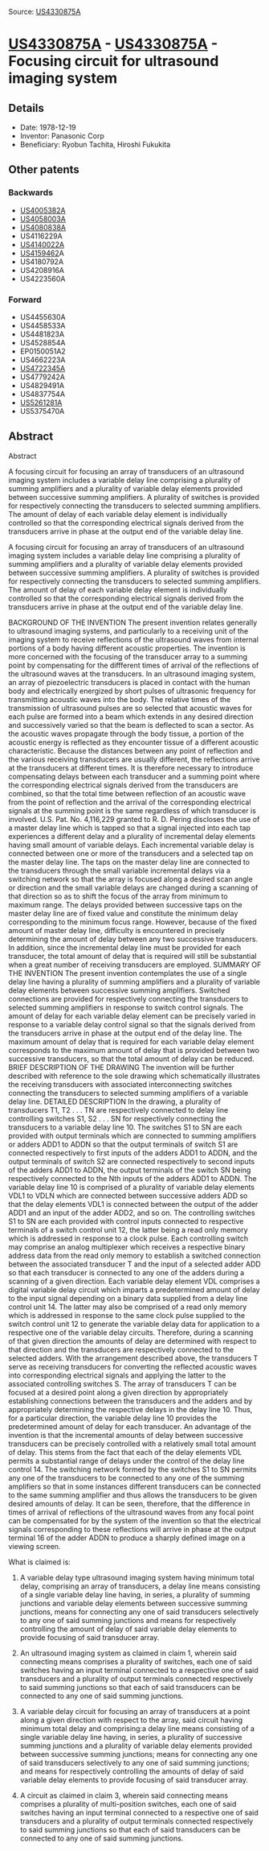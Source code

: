 Source: [US4330875A](https://patents.google.com/patent/US4330875A)

# [US4330875A](US4330875A.md) - [US4330875A](US4330875A.md) - Focusing circuit for ultrasound imaging system

## Details

* Date: 1978-12-19
* Inventor: Panasonic Corp
* Beneficiary: Ryobun Tachita, Hiroshi Fukukita

## Other patents

### Backwards
 * [US4005382A](US4005382A.md)
 * [US4058003A](US4058003A.md)
 * [US4080838A](US4080838A.md)
 * US4116229A
 * [US4140022A](US4140022A.md)
 * [US4159462](US4159462.md)A
 * US4180792A
 * US4208916A
 * US4223560A
### Forward
 * US4455630A
 * US4458533A
 * US4481823A
 * US4528854A
 * EP0150051A2
 * US4662223A
 * [US4722345A](US4722345A.md)
 * US4779242A
 * US4829491A
 * US4837754A
 * [US5261281A](US5261281A.md)
 * US5375470A
## Abstract

Abstract

A focusing circuit for focusing an array of transducers of an ultrasound imaging system includes a variable delay line comprising a plurality of summing amplifiers and a plurality of variable delay elements provided between successive summing amplifiers. A plurality of switches is provided for respectively connecting the transducers to selected summing amplifiers. The amount of delay of each variable delay element is individually controlled so that the corresponding electrical signals derived from the transducers arrive in phase at the output end of the variable delay line.



A focusing circuit for focusing an array of transducers of an ultrasound imaging system includes a variable delay line comprising a plurality of summing amplifiers and a plurality of variable delay elements provided between successive summing amplifiers. A plurality of switches is provided for respectively connecting the transducers to selected summing amplifiers. The amount of delay of each variable delay element is individually controlled so that the corresponding electrical signals derived from the transducers arrive in phase at the output end of the variable delay line.

BACKGROUND OF THE INVENTION
The present invention relates generally to ultrasound imaging systems, and particularly to a receiving unit of the imaging system to receive reflections of the ultrasound waves from internal portions of a body having different acoustic properties. The invention is more concerned with the focusing of the transducer array to a summing point by compensating for the diffferent times of arrival of the reflections of the ultrasound waves at the transducers.
In an ultrasound imaging system, an array of piezoelectric transducers is placed in contact with the human body and electrically energized by short pulses of ultrasonic frequency for transmitting acoustic waves into the body. The relative times of the transmission of ultrasound pulses are so selected that acoustic waves for each pulse are formed into a beam which extends in any desired direction and successively varied so that the beam is deflected to scan a sector. As the acoustic waves propagate through the body tissue, a portion of the acoustic energy is reflected as they encounter tissue of a different acoustic characteristic. Because the distances between any point of reflection and the various receiving transducers are usually different, the reflections arrive at the transducers at different times. It is therefore necessary to introduce compensating delays between each transducer and a summing point where the corresponding electrical signals derived from the transducers are combined, so that the total time between reflection of an acoustic wave from the point of reflection and the arrival of the corresponding electrical signals at the summing point is the same regardless of which transducer is involved.
U.S. Pat. No. 4,116,229 granted to R. D. Pering discloses the use of a master delay line which is tapped so that a signal injected into each tap experiences a different delay and a plurality of incremental delay elements having small amount of variable delays. Each incremental variable delay is connected between one or more of the transducers and a selected tap on the master delay line. The taps on the master delay line are connected to the transducers through the small variable incremental delays via a switching network so that the array is focused along a desired scan angle or direction and the small variable delays are changed during a scanning of that direction so as to shift the focus of the array from minimum to maximum range. The delays provided between successive taps on the master delay line are of fixed value and constitute the minimum delay corresponding to the minimum focus range. However, because of the fixed amount of master delay line, difficulty is encountered in precisely determining the amount of delay between any two successive transducers. In addition, since the incremental delay line must be provided for each transducer, the total amount of delay that is required will still be substantial when a great number of receiving transducers are employed.
SUMMARY OF THE INVENTION
The present invention contemplates the use of a single delay line having a plurality of summing amplifiers and a plurality of variable delay elements between successive summing amplifiers. Switched connections are provided for respectively connecting the transducers to selected summing amplifiers in response to switch control signals. The amount of delay for each variable delay element can be precisely varied in response to a variable delay control signal so that the signals derived from the transducers arrive in phase at the output end of the delay line. The maximum amount of delay that is required for each variable delay element corresponds to the maximum amount of delay that is provided between two successive transducers, so that the total amount of delay can be reduced.
BRIEF DESCRIPTION OF THE DRAWING
The invention will be further described with reference to the sole drawing which schematically illustrates the receiving transducers with associated interconnecting switches connecting the transducers to selected summing amplifiers of a variable delay line.
DETAILED DESCRIPTION
In the drawing, a plurality of transducers T1, T2 . . . TN are respectively connected to delay line controlling switches S1, S2 . . . SN for respectively connecting the transducers to a variable delay line 10. The switches S1 to SN are each provided with output terminals which are connected to summing amplifiers or adders ADD1 to ADDN so that the output terminals of switch S1 are connected respectively to first inputs of the adders ADD1 to ADDN, and the output terminals of switch S2 are connected respectively to second inputs of the adders ADD1 to ADDN, the output terminals of the switch SN being respectively connected to the Nth inputs of the adders ADD1 to ADDN. The variable delay line 10 is comprised of a plurality of variable delay elements VDL1 to VDLN which are connected between successive adders ADD so that the delay elements VDL1 is connected between the output of the adder ADD1 and an input of the adder ADD2, and so on. The controlling switches S1 to SN are each provided with control inputs connected to respective terminals of a switch control unit 12, the latter being a read only memory which is addressed in response to a clock pulse. Each controlling switch may comprise an analog multiplexer which receives a respective binary address data from the read only memory to establish a switched connection between the associated transducer T and the input of a selected adder ADD so that each transducer is connected to any one of the adders during a scanning of a given direction.
Each variable delay element VDL comprises a digital variable delay circuit which imparts a predetermined amount of delay to the input signal depending on a binary data supplied from a delay line control unit 14. The latter may also be comprised of a read only memory which is addressed in response to the same clock pulse supplied to the switch control unit 12 to generate the variable delay data for application to a respective one of the variable delay circuits. Therefore, during a scanning of that given direction the amounts of delay are determined with respect to that direction and the transducers are respectively connected to the selected adders.
With the arrangement described above, the transducers T serve as receiving transducers for converting the reflected acoustic waves into corresponding electrical signals and applying the latter to the associated controlling switches S. The array of transducers T can be focused at a desired point along a given direction by appropriately establishing connections between the transducers and the adders and by appropriately determining the respective delays in the delay line 10. Thus, for a particular direction, the variable delay line 10 provides the predetermined amount of delay for each transducer.
An advantage of the invention is that the incremental amounts of delay between successive transducers can be precisely controlled with a relatively small total amount of delay. This stems from the fact that each of the delay elements VDL permits a substantial range of delays under the control of the delay line control 14.
The switching network formed by the switches S1 to SN permits any one of the transducers to be connected to any one of the summing amplifiers so that in some instances different transducers can be connected to the same summing amplifier and thus allows the transducers to be given desired amounts of delay. It can be seen, therefore, that the difference in times of arrival of reflections of the ultrasound waves from any focal point can be compensated for by the system of the invention so that the electrical signals corresponding to these reflections will arrive in phase at the output terminal 16 of the adder ADDN to produce a sharply defined image on a viewing screen.

What is claimed is:
 
1. A variable delay type ultrasound imaging system having minimum total delay, comprising an array of transducers, a delay line means consisting of a single variable delay line having, in series, a plurality of summing junctions and variable delay elements between successive summing junctions, means for connecting any one of said transducers selectively to any one of said summing junctions and means for respectively controlling the amount of delay of said variable delay elements to provide focusing of said transducer array.

  
2. An ultrasound imaging system as claimed in claim 1, wherein said connecting means comprises a plurality of switches, each one of said switches having an input terminal connected to a respective one of said transducers and a plurality of output terminals connected respectively to said summing junctions so that each of said transducers can be connected to any one of said summing junctions.

  
3. A variable delay circuit for focusing an array of transducers at a point along a given direction with respect to the array, said circuit having minimum total delay and comprising:a delay line means consisting of a single variable delay line having, in series, a plurality of successive summing junctions and a plurality of variable delay elements provided between successive summing junctions; means for connecting any one of said transducers selectively to any one of said summing junctions; and means for respectively controlling the amounts of delay of said variable delay elements to provide focusing of said transducer array. 

  
4. A circuit as claimed in claim 3, wherein said connecting means comprises a plurality of multi-position switches, each one of said switches having an input terminal connected to a respective one of said transducers and a plurality of output terminals connected respectively to said summing junctions so that each of said transducers can be connected to any one of said summing junctions.